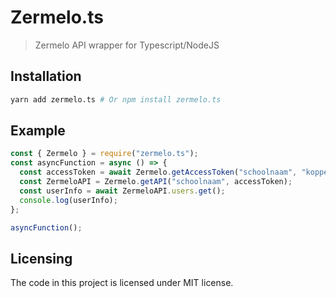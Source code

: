 # Zermelo.ts

> Zermelo API wrapper for Typescript/NodeJS

## Installation

```bash
yarn add zermelo.ts # Or npm install zermelo.ts
```

## Example

```js
const { Zermelo } = require("zermelo.ts");
const asyncFunction = async () => {
  const accessToken = await Zermelo.getAccessToken("schoolnaam", "koppel_code");
  const ZermeloAPI = Zermelo.getAPI("schoolnaam", accessToken);
  const userInfo = await ZermeloAPI.users.get();
  console.log(userInfo);
};

asyncFunction();
```

## Licensing

The code in this project is licensed under MIT license.
